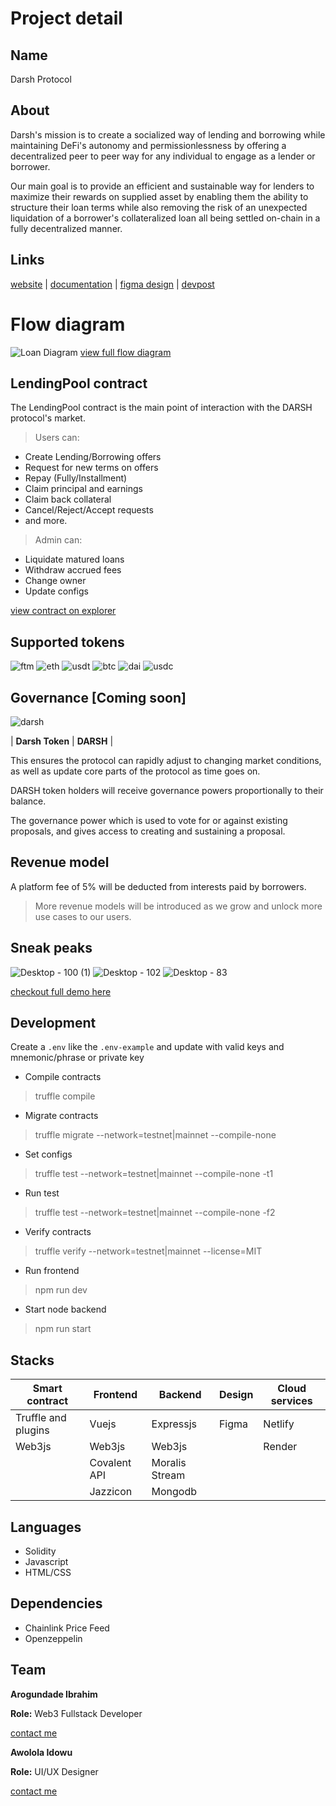 # Project detail
## Name
Darsh Protocol

## About
Darsh's mission is to create a socialized way of lending and borrowing while maintaining DeFi's autonomy and permissionlessness by offering a decentralized peer to peer way for any individual to engage as a lender or borrower.

Our main goal is to provide an efficient and sustainable way for lenders to maximize their rewards on supplied asset by enabling them the ability to structure their loan terms while also removing the risk of an unexpected liquidation of a borrower's collateralized loan all being settled on-chain in a fully decentralized manner.

## Links
[website](https://darshprotocol.netlify.app) | [documentation](https://darshprotocol.gitbook.io/product-docs) | [figma design](https://darshprotocol.gitbook.io/product-docs) | [devpost](https://devpost.com/software/darsh-protocol)

# Flow diagram
![Loan Diagram](https://user-images.githubusercontent.com/123966451/222807924-377c0485-182d-468a-a16c-978bd75d9317.png)
[view full flow diagram](https://www.figma.com/file/iqIY47PfSbBb0W6fQH835c/Darsh-Flow-Charts?node-id=0%3A1&t=C66NhTmJgB4HB12L-0)

## LendingPool contract
The LendingPool contract is the main point of interaction with the DARSH protocol's market.

 > Users can:
 - Create Lending/Borrowing offers
 - Request for new terms on offers
 - Repay (Fully/Installment)
 - Claim principal and earnings
 - Claim back collateral
 - Cancel/Reject/Accept requests
 - and more.

 > Admin can:
 - Liquidate matured loans
 - Withdraw accrued fees
 - Change owner
 - Update configs
 
 [view contract on explorer](https://ftmscan.com)
 
## Supported tokens
![ftm](https://user-images.githubusercontent.com/123966451/222814337-c1378fdd-3dd5-4e57-9e1f-b8a9d830f91f.png)
![eth](https://user-images.githubusercontent.com/123966451/222814336-3cb5e554-a981-4ff8-86f6-ea7b4f6f1e2d.png)
![usdt](https://user-images.githubusercontent.com/123966451/222814331-f617e15b-8ae9-4c36-a6c9-7ad50c400348.png)
![btc](https://user-images.githubusercontent.com/123966451/222814332-2954a827-153d-492c-97c6-6a1a49715b8f.png)
![dai](https://user-images.githubusercontent.com/123966451/222814334-d291e5d5-0932-4ea4-85ae-e91323f2745c.png)
![usdc](https://user-images.githubusercontent.com/123966451/222814326-154b1313-b1bd-412c-92c6-3a451988293f.png)

## Governance [Coming soon]

![darsh](https://user-images.githubusercontent.com/123966451/222815877-9c242f12-2477-4396-88c5-709d848c4f3b.png)

| **Darsh Token** | **DARSH** |

This ensures the protocol can rapidly adjust to changing market conditions, as well as update core parts of the protocol as time goes on.

DARSH token holders will receive governance powers proportionally to their balance.

The governance power which is used to vote for or against existing proposals, and gives access to creating and sustaining a proposal.

## Revenue model
A platform fee of 5% will be deducted from interests paid by borrowers.
> More revenue models will be introduced as we grow and unlock more use cases to our users.

## Sneak peaks
![Desktop - 100 (1)](https://user-images.githubusercontent.com/123966451/222903210-45840f83-0d05-440b-a555-925f38325b50.png)
![Desktop - 102](https://user-images.githubusercontent.com/123966451/222903213-1e17b8cc-4cf8-49e4-b87d-dec96e7050ef.png)
![Desktop - 83](https://user-images.githubusercontent.com/123966451/222903216-c726512a-c815-4fa8-b533-0fe76bca9f13.png)

[checkout full demo here](https://darshprotocol.netlify.app)

## Development
Create a `.env` like the `.env-example` and update with valid keys and mnemonic/phrase or private key

 - Compile contracts

> truffle compile

- Migrate contracts

> truffle migrate --network=testnet|mainnet --compile-none

- Set configs

> truffle test --network=testnet|mainnet --compile-none -t1

- Run test

> truffle test --network=testnet|mainnet --compile-none -f2

- Verify contracts

> truffle verify --network=testnet|mainnet <contracts> --license=MIT

- Run frontend
> npm run dev
 
- Start node backend
> npm run start

## Stacks
 | Smart contract | Frontend | Backend | Design | Cloud services |
 |--|--|--| -- |--|
 | Truffle and plugins | Vuejs | Expressjs | Figma | Netlify |
|Web3js|Web3js|Web3js||Render|
 ||Covalent API| Moralis Stream|||
 ||Jazzicon|Mongodb|||


## Languages
- Solidity
- Javascript
- HTML/CSS

## Dependencies
- Chainlink Price Feed
- Openzeppelin

## Team
**Arogundade Ibrahim**
 
**Role:** Web3 Fullstack Developer
 
[contact me](https://linktr.ee/devarogundade)

 
 
**Awolola Idowu**
 
**Role:** UI/UX Designer
 
[contact me](https://www.pip.me/Kryptograph)
